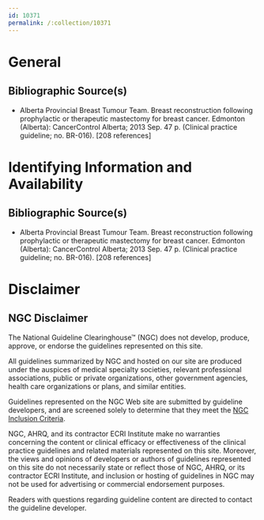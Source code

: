 ```yaml
---
id: 10371
permalink: /:collection/10371
---
```


# General

## Bibliographic Source(s)

- Alberta Provincial Breast Tumour Team. Breast reconstruction following prophylactic or therapeutic mastectomy for breast cancer. Edmonton (Alberta): CancerControl Alberta; 2013 Sep. 47 p. (Clinical practice guideline; no. BR-016). [208 references]

# Identifying Information and Availability

## Bibliographic Source(s)

- Alberta Provincial Breast Tumour Team. Breast reconstruction following prophylactic or therapeutic mastectomy for breast cancer. Edmonton (Alberta): CancerControl Alberta; 2013 Sep. 47 p. (Clinical practice guideline; no. BR-016). [208 references]

# Disclaimer

## NGC Disclaimer

The National Guideline Clearinghouse™ (NGC) does not develop, produce, approve, or endorse the guidelines represented on this site.

All guidelines summarized by NGC and hosted on our site are produced under the auspices of medical specialty societies, relevant professional associations, public or private organizations, other government agencies, health care organizations or plans, and similar entities.

Guidelines represented on the NGC Web site are submitted by guideline developers, and are screened solely to determine that they meet the [NGC Inclusion Criteria](/help-and-about/summaries/inclusion-criteria).

NGC, AHRQ, and its contractor ECRI Institute make no warranties concerning the content or clinical efficacy or effectiveness of the clinical practice guidelines and related materials represented on this site. Moreover, the views and opinions of developers or authors of guidelines represented on this site do not necessarily state or reflect those of NGC, AHRQ, or its contractor ECRI Institute, and inclusion or hosting of guidelines in NGC may not be used for advertising or commercial endorsement purposes.

Readers with questions regarding guideline content are directed to contact the guideline developer.

